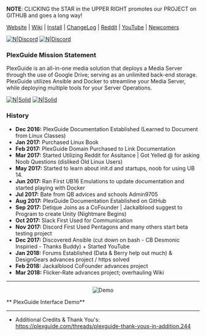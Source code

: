 **NOTE**:  CLICKING the STAR in the UPPER RIGHT promotes our PROJECT on GITHUB and goes a long way!

[Website](https://plexguide.com) | [Wiki](https://wiki.plexguide.com) | [Install](https://plexguide.com/threads/plexguide-install-instructions.243/) | [ChangeLog](https://github.com/Admin9705/PlexGuide.com-The-Awesome-Plex-Server/blob/Version-5/ChangeLog.md) | [Reddit](https://www.reddit.com/r/plexguide/) | [YouTube](https://plexguide.com/threads/youtube-videos.436/) | [Newcomers](https://plexguide.com/threads/for-pg-newcomers.653/)

[![N|Discord](https://plexguide.com/pics/github/discord1.png)](https://plexguide.com/threads/plexguide-discord-information.471/) [![N|Discord](https://plexguide.com/pics/github/donate.png)](https://plexguide.com/dbtech-donate/monthly-developer-costs.1/donate)

### PlexGuide Mission Statement ###

PlexGuide is an all-in-one media solution that deploys a Media Server through the use of Google Drive; serving as an unlimited back-end storage. PlexGuide utilizes Ansible and Docker to streamline your Media Server, while deploying multiple tools for your Server Operations.

[![N|Solid](https://camo.githubusercontent.com/348b82630f4f5be3c775c9caed3bb5765b0b3018/687474703a2f2f692e696d6775722e636f6d2f785370773438322e706e67)](https://plexguide.com/forums/pg-scripting.94/) [![N|Solid](https://camo.githubusercontent.com/653f9f8e115242dddb8f6282d17c8ef550844294/687474703a2f2f692e696d6775722e636f6d2f6d464f304f75582e706e67)](https://plexguide.com/forums/development.14/)

### History ###

* **Dec 2016:**  PlexGuide Documentation Established (Learned to Document from Linux Classes)
* **Jan 2017:**  Purchased Linux Book
* **Feb 2017:**  PlexGuide Domain Purchased to Link Documentation
* **Mar 2017:**  Started Utilizing Reddit for Assitance | Got Yelled @ for asking Noob Questions (disliked Old Linux Users)
* **May 2017:**  Started to learn about init.d and startups, noob for using UB 14.
* **Jun 2017:**  Ran First UB16 Emulations to update documentation and started playing with Docker
* **Jul 2017:**  Bate from QB advices and schools Admin9705
* **Aug 2017:**  PlexGuide Documentation Established on GitHub
* **Sep 2017:**  Detique Joins as a CoFounder | Jackalblood suggest to Program to create Unity (Nightmare Begins)
* **Oct 2017:**  Slack First Used for Communication
* **Nov 2017:**  Discord First Used Pentagons and many others start beta testing project
* **Dec 2017:**  Discovered Ansible (cut down on bash - CB Desmonic Inspiried - Thanks Buddy) + Started YouTube
* **Jan 2018:**  Forums Established (Data & Berry help out much) & DesignGears advances project / https solved
* **Feb 2018:**  Jackalblood CoFounder advances project
* **Mar 2018:**  Flicker-Rate advances project; overhauling Wiki

----------------------------------------------------------------------
<p align="center">
  <img src="https://plexguide.com/demo40.png" alt="Demo"/>
</p>
** PlexGuide Interface Demo**

---------------------------------
- Additional Credits & Thank You's: https://plexguide.com/threads/plexguide-thank-yous-in-addition.244

